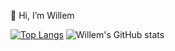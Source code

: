 👋 Hi, I’m Willem

[![Top Langs](https://github-readme-stats.vercel.app/api/top-langs/?username=anuraghazra)](https://github.com/anuraghazra/github-readme-stats) ![Willem's GitHub stats](https://github-readme-stats.vercel.app/api?username=anuraghazra&show_icons=true&theme=radical)
